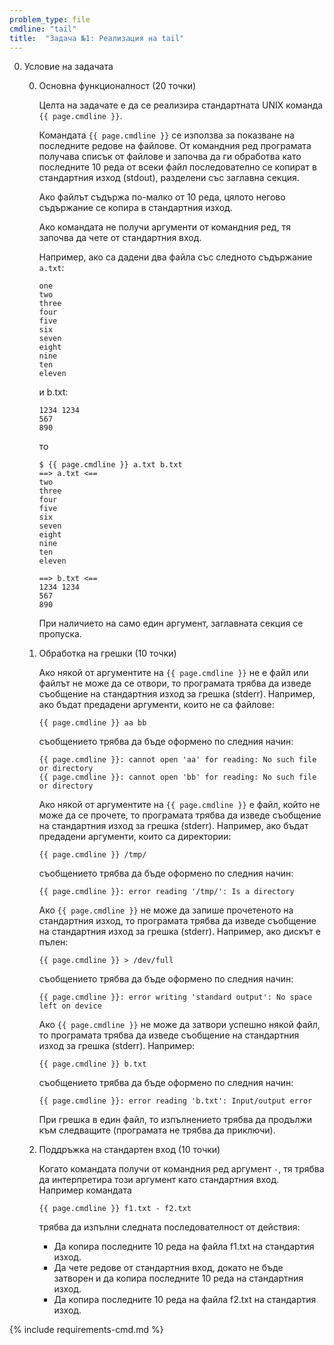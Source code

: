 ```yaml
---
problem_type: file
cmdline: "tail"
title:  "Задача №1: Реализация на tail"
---
```

0. Условие на задачата

   0. Основна функционалност (20 точки)

      Целта на задачате е да се реализира стандартната UNIX команда `{{ page.cmdline }}`.

      Командата `{{ page.cmdline }}` се използва за показване на последните редове на файлове. От командния ред програмата получава списък от файлове и започва да ги обработва като последните 10 реда от всеки файл последователно се копират в стандартния изход (stdout), разделени със заглавна секция.

      Ако файлът съдържа по-малко от 10 реда, цялото негово съдържание се копира в стандартния изход.

      Ако командата не получи аргументи от командния ред, тя започва да чете от стандартния вход.

      Например, ако са дадени два файла със следното съдържание `a.txt`:

      ```
      one
      two
      three
      four
      five
      six
      seven
      eight
      nine
      ten
      eleven
      ```
      и b.txt:
      ```
      1234 1234
      567
      890
      ```
      то
      ```
      $ {{ page.cmdline }} a.txt b.txt
      ==> a.txt <==
      two
      three
      four
      five
      six
      seven
      eight
      nine
      ten
      eleven

      ==> b.txt <==
      1234 1234
      567
      890
      ```

      При наличието на само един аргумент, заглавната секция се пропуска.

   0. Обработка на грешки (10 точки)

      Ако някой от аргументите на `{{ page.cmdline }}` не е файл или файлът не може да се отвори, то програмата трябва да изведе съобщение на стандартния изход за грешка (stderr). Например, ако бъдат предадени аргументи, които не са файлове:
      ```
      {{ page.cmdline }} aa bb
      ```
      съобщението трябва да бъде оформено по следния начин:
      ```
      {{ page.cmdline }}: cannot open 'aa' for reading: No such file or directory
      {{ page.cmdline }}: cannot open 'bb' for reading: No such file or directory
      ```

      Ако някой от аргументите на `{{ page.cmdline }}` е файл, който не може да се прочете, то програмата трябва да изведе съобщение на стандартния изход за грешка (stderr). Например, ако бъдат предадени аргументи, които са директории:
      ```
      {{ page.cmdline }} /tmp/
      ```
      съобщението трябва да бъде оформено по следния начин:
      ```
      {{ page.cmdline }}: error reading '/tmp/': Is a directory
      ```

      Ако `{{ page.cmdline }}` не може да запише прочетеното на стандартния изход, то програмата трябва да изведе съобщение на стандартния изход за грешка (stderr). Например, ако дискът е пълен:
      ```
      {{ page.cmdline }} > /dev/full
      ```
      съобщението трябва да бъде оформено по следния начин:
      ```
      {{ page.cmdline }}: error writing 'standard output': No space left on device
      ```

      Ако `{{ page.cmdline }}` не може да затвори успешно някой файл, то програмата трябва да изведе съобщение на стандартния изход за грешка (stderr). Например:
      ```
      {{ page.cmdline }} b.txt
      ```
      съобщението трябва да бъде оформено по следния начин:
      ```
      {{ page.cmdline }}: error reading 'b.txt': Input/output error
      ```

      При грешка в един файл, то изпълнението трябва да продължи към следващите (програмата не трябва да приключи).

   0. Поддръжка на стандартен вход (10 точки)

      Когато командата получи от командния ред аргумент `-`, тя трябва да интерпретира този аргумент като стандартния вход. Например командата
      ```
      {{ page.cmdline }} f1.txt - f2.txt
      ```
      трябва да изпълни следната последователност от действия:
         * Да копира последните 10 реда на файла f1.txt на стандартия изход.
         * Да чете редове от стандартния вход, докато не бъде затворен и да копира последните 10 реда на стандартния изход.
         * Да копира последните 10 реда на файла f2.txt на стандартия изход.

{% include requirements-cmd.md %}
